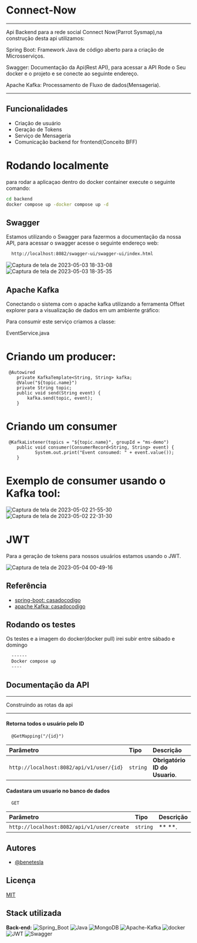 # Connect-Now

---

Api Backend para a rede social Connect Now(Parrot Sysmap),na construção desta api utilizamos:

Spring Boot: Framework Java de código aberto para a criação de Microsserviços.

Swagger: Documentação da Api(Rest API), para acessar a API Rode o Seu docker e o projeto e se conecte ao seguinte endereço.




Apache Kafka: Processamento de Fluxo de dados(Mensageria).

---

## Funcionalidades

- Criação de usuário
- Geração de Tokens
- Serviço de Mensageria
- Comunicação backend for frontend(Conceito BFF)

# Rodando localmente
para rodar a aplicaçao dentro do docker container execute o seguinte comando:
```bash
cd backend
docker compose up -docker compose up -d
```
## Swagger
Estamos utilizando o Swagger para fazermos a documentação da nossa API, para acessar o swagger acesse o seguinte endereço web:
```bash
  http://localhost:8082/swagger-ui/swagger-ui/index.html
```
![Captura de tela de 2023-05-03 18-33-08](https://user-images.githubusercontent.com/78994881/236108455-ac923b5d-3f32-4c23-bac5-683a5ca8453a.png)
![Captura de tela de 2023-05-03 18-35-35](https://user-images.githubusercontent.com/78994881/236108451-878a101f-3df7-4ff8-a255-4399b3b7db1d.png)

## Apache Kafka

Conectando o sistema com o apache kafka utilizando a ferramenta Offset explorer para a visualização de dados em um ambiente gráfico:

Para consumir este serviço criamos a classe:

EventService.java

# Criando um producer:

```
 @Autowired
    private KafkaTemplate<String, String> kafka;
    @Value("${topic.name}")
    private String topic;
    public void send(String event) {
        kafka.send(topic, event);
    }
```



# Criando um consumer

```
 @KafkaListener(topics = "${topic.name}", groupId = "ms-demo")
    public void consumer(ConsumerRecord<String, String> event) {
           System.out.print("Event consumed: " + event.value());
    }
```

# Exemplo de consumer usando o Kafka tool:


![Captura de tela de 2023-05-02 21-55-30](https://user-images.githubusercontent.com/78994881/235984680-075c76c6-d6da-4ac7-9a27-7f9937eae5cd.png)
![Captura de tela de 2023-05-02 22-31-30](https://user-images.githubusercontent.com/78994881/235984683-23080fdf-485a-48ee-9ffe-bce3c2fbdd3a.png)

# JWT 
Para a geração de tokens para nossos usuários estamos usando o JWT.


![Captura de tela de 2023-05-04 00-49-16](https://user-images.githubusercontent.com/78994881/236108943-836aafc0-7256-46b6-8459-622f3b5123d1.png)

## Referência

- [spring-boot: casadocodigo](https://www.casadocodigo.com.br/products/livro-spring-boot?_pos=2&_sid=6afcf6f89&_ss=r)
- [apache Kafka:  casadocodigo](https://www.casadocodigo.com.br/products/livro-apache-kafka?_pos=3&_sid=6afcf6f89&_ss=r)

## Rodando os testes

Os testes e a imagem do docker(docker pull) irei subir entre sábado e domingo

```bash
  ------
  Docker compose up
  ----
```

## Documentação da API

---

Construindo as rotas da api

---

#### Retorna todos o usuário pelo ID

```http
  @GetMapping("/{id}")
```

| Parâmetro                                 | Tipo       | Descrição                           |
| :----------------------------------------- | :--------- | :------------------------------------ |
| `http://localhost:8082/api/v1/user/{id}` | `string` | **Obrigatório ID do Usuario**. |

#### Cadastara um usuario no banco de dados

```http
  GET 
```

| Parâmetro                                   | Tipo       | Descrição |
| :------------------------------------------- | :--------- | :---------- |
| `http://localhost:8082/api/v1/user/create` | `string` | ** **.      |

## Autores

- [@benetesla](https://github.com/benetesla)

## Licença

[MIT](https://choosealicense.com/licenses/mit/)

## Stack utilizada

**Back-end:** ![Spring_Boot](https://img.shields.io/badge/Spring_Boot-F2F4F9?style=for-the-badge&logo=spring-boot)
![Java](https://img.shields.io/badge/java-%23ED8B00.svg?style=for-the-badge&logo=java&logoColor=white)
![MongoDB](https://img.shields.io/badge/MongoDB-4EA94B?style=for-the-badge&logo=mongodb&logoColor=white)
![Apache-Kafka](https://img.shields.io/badge/Apache_Kafka-231F20?style=for-the-badge&logo=apache-kafka&logoColor=white)
![docker](https://img.shields.io/badge/Docker-2CA5E0?style=for-the-badge&logo=docker&logoColor=white)
![JWT](https://img.shields.io/badge/JWT-000000?style=for-the-badge&logo=JSON%20web%20tokens&logoColor=white)
![Swagger](https://img.shields.io/badge/Swagger-85EA2D?style=for-the-badge&logo=Swagger&logoColor=white)

